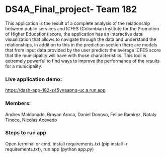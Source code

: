 # DS4A_Final_project- Team 182

This application is the result of a complete analysis of the relationship between public services and ICFES (Colombian Institute for the Promotion of Higher Education) score, the application has an interactive data visualization that allows to navigate through the data and understand the relationships, in addition to this in the prediction section there are models that from input data provided by the user predicts the average ICFES score that the municipality will have with those characteristics. This tool is extremely powerful to find ways to improve the performance of the results for a municipality.

### Live application demo: 
https://dash-app-182-z45ynaapnq-uc.a.run.app

### Members: 
Andres Maldonado,
Brayan Aroca,
Daniel Donoso,
Felipe Ramírez,
Nataly Tinoco,
Nicolas Acevedo

### Steps to run app

Open terminal or cmd, install requirements.txt (pip install -r requirements.txt), run app (python app.py)
